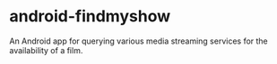 # android-findmyshow
An Android app for querying various media streaming services for the availability of a film.

